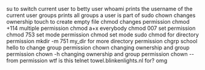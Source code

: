 su to switch current user to betty user
whoami prints the username of the current user
groups prints all groups a user is part of
sudo chown changes ownership
touch to create empty file
chmod changes permission
chmod +114 multiple permission
chmod a+x everybody
chmod 007 set permission
chmod 753 set mode permission
chmod set mode
sudo chmod for directory permission
mkdir -m 751 my_dir for more directory permission
chgrp school hello to change group permission
chown changing ownership and group permission
chown -h changing ownership and group permission
chown --from permission
wtf is this telnet towel.blinkenlights.nl for? omg
